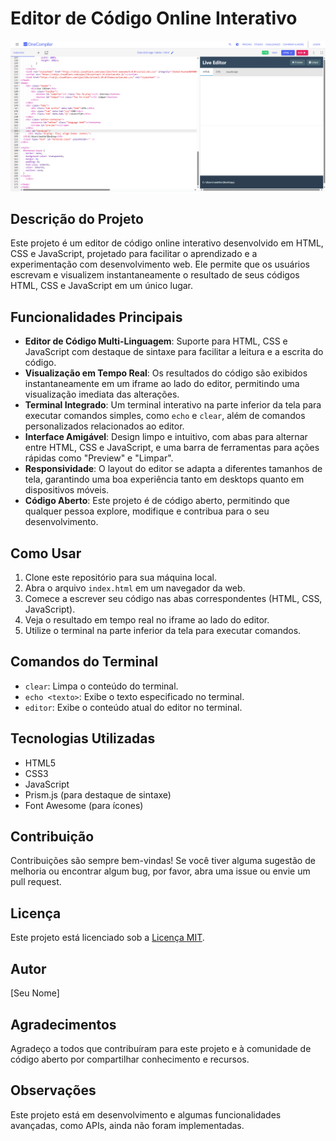 # Editor de Código Online Interativo

[![Screenshot do Editor Online](https://github.com/eumatoliveira/Online-Compiler-Online-in-Html/blob/main/Screenshot%202025-04-06%20110841.png)](https://github.com/eumatoliveira/Online-Compiler-Online-in-Html/blob/main/Screenshot%202025-04-06%20110841.png)

## Descrição do Projeto

Este projeto é um editor de código online interativo desenvolvido em HTML, CSS e JavaScript, projetado para facilitar o aprendizado e a experimentação com desenvolvimento web. Ele permite que os usuários escrevam e visualizem instantaneamente o resultado de seus códigos HTML, CSS e JavaScript em um único lugar.

## Funcionalidades Principais

- **Editor de Código Multi-Linguagem**: Suporte para HTML, CSS e JavaScript com destaque de sintaxe para facilitar a leitura e a escrita do código.
- **Visualização em Tempo Real**: Os resultados do código são exibidos instantaneamente em um iframe ao lado do editor, permitindo uma visualização imediata das alterações.
- **Terminal Integrado**: Um terminal interativo na parte inferior da tela para executar comandos simples, como `echo` e `clear`, além de comandos personalizados relacionados ao editor.
- **Interface Amigável**: Design limpo e intuitivo, com abas para alternar entre HTML, CSS e JavaScript, e uma barra de ferramentas para ações rápidas como "Preview" e "Limpar".
- **Responsividade**: O layout do editor se adapta a diferentes tamanhos de tela, garantindo uma boa experiência tanto em desktops quanto em dispositivos móveis.
- **Código Aberto**: Este projeto é de código aberto, permitindo que qualquer pessoa explore, modifique e contribua para o seu desenvolvimento.

## Como Usar

1. Clone este repositório para sua máquina local.
2. Abra o arquivo `index.html` em um navegador da web.
3. Comece a escrever seu código nas abas correspondentes (HTML, CSS, JavaScript).
4. Veja o resultado em tempo real no iframe ao lado do editor.
5. Utilize o terminal na parte inferior da tela para executar comandos.

## Comandos do Terminal

- `clear`: Limpa o conteúdo do terminal.
- `echo <texto>`: Exibe o texto especificado no terminal.
- `editor`: Exibe o conteúdo atual do editor no terminal.

## Tecnologias Utilizadas

- HTML5
- CSS3
- JavaScript
- Prism.js (para destaque de sintaxe)
- Font Awesome (para ícones)

## Contribuição

Contribuições são sempre bem-vindas! Se você tiver alguma sugestão de melhoria ou encontrar algum bug, por favor, abra uma issue ou envie um pull request.

## Licença

Este projeto está licenciado sob a [Licença MIT](LICENSE).

## Autor

[Seu Nome]

## Agradecimentos

Agradeço a todos que contribuíram para este projeto e à comunidade de código aberto por compartilhar conhecimento e recursos.

## Observações

Este projeto está em desenvolvimento e algumas funcionalidades avançadas, como APIs, ainda não foram implementadas.
